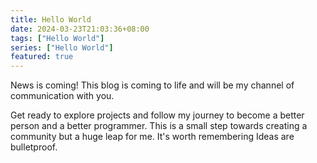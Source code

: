 ```yaml
---
title: Hello World
date: 2024-03-23T21:03:36+08:00
tags: ["Hello World"]
series: ["Hello World"]
featured: true
---
```

News is coming!
This blog is coming to life and will be my channel of communication with you.
<!--more-->
Get ready to explore projects and follow my journey to become a better person and a better programmer. This is a small step towards creating a community but a huge leap for me. It's worth remembering Ideas are bulletproof.
